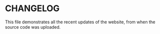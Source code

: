 # CHANGELOG
This file demonstrates all the recent updates of the website, from when the source code was uploaded.
